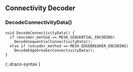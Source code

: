 ## Connectivity Decoder

### DecodeConnectivityData()

```
void DecodeConnectivityData() {
  if (encoder_method == MESH_SEQUENTIAL_ENCODING)
    DecodeSequentialConnectivityData();
  else if (encoder_method == MESH_EDGEBREAKER_ENCODING)
    DecodeEdgebreakerConnectivityData();
}

```

{:.draco-syntax }
